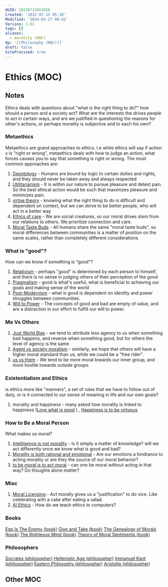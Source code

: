 ```yaml
---
UUID: 20220715053856
Created: '2022-07-15 05:38'
Modified: '2024-03-27 08:42'
Version: 1.01
tags: []
aliases:
  - morality (MOC)
Up: '[[Philosophy (MOC)]]'
draft: false
SiteProcssed: true
---
```


# Ethics (MOC)

## Notes

Ethics deals with questions about "what is the right thing to do?" how should a person and a society act? What are the interests the drives people to act in certain ways, and are we justified in questioning the reasons for other's actions, or perhaps morality is subjective and to each his own?

### Metaethics
Metaethics are grand approaches to ethics. I.e while ethics will say if action x is "right or wrong", metaethics deals with how to judge an action, what forces causes you to say that something is right or wrong. The most common approaches are:
1. [Deontology](/notes/deontology.md) - Humans are bound by logic to certain duties and rights, and they should never be taken away and always respected
2. [Utilitarianism](/notes/utilitarianism.md) - It is within our nature to pursue pleasure and detest pain. So the best ethical action would be such that maximizes pleasure and minimizes pain.
3. [virtue theory](/notes/virtue-theory.md) - knowing what the right thing to do is difficult and dependent on context, but we can strive to be better people, who will act in a better way
4. [Ethics of care](/notes/ethics-of-care.md) - We are social creatures, so our moral drives stem from our relations to others. We prioritize connection and care.
5. [Moral Taste Buds](/notes/moral-taste-buds.md) - All humans share the same "moral taste buds", so moral differences between communities is a matter of position on the same scales, rather than completely different considerations.

### What is "good"?
How can we know if something is "good"?
1. [Relativism](/notes/relativism.md) - perhaps "good" is determined by each person to himself, and there is no sense in judging others of their perception of the good
2. [Pragmatism](/notes/pragmatism.md) - good is what's useful, what is beneficial to achieving our goals and making sense of the world
3. [Post-Modernism](/notes/post-modernism.md) - what is good is dependent on identity and power struggles between communities.
4. [Will to Power](/notes/will-to-power.md) - The concepts of good and bad are empty of value, and are a distraction in our effort to fulfill our will to power.

### Me Vs Others
1. [Just World Bias](/notes/just-world-bias.md) - we tend to attribute less agency to us when something bad happens, and reverse when something good, but for others the level of agency is the same
2. [Agent vs society moralism](/notes/agent-vs-society-moralism.md) - similarly, we hope that others will have a higher moral standard than us, while we could be a "free rider".
3. [us vs them](/notes/us-vs-them.md) - We tend to be more moral towards our inner group, and more hostile towards outside groups.

### Existentialism and Ethics
is ethics more like "manners", a set of rules that we have to follow out of duty, or is it connected to our sense of meaning in life and our own goals?
1. morality and happiness - many asked how morality is linked to happiness ([Love what is good](/notes/love-what-is-good.md) ) , [Happiness is to be virtuous](/notes/happiness-is-to-be-virtuous.md) 

### How to Be a Moral Person
What makes us moral?
1. [Intelligence is not morality](/notes/intelligence-is-not-morality.md) - Is it simply a matter of knowledge? will we act differently once we know what is good and bad?
2. [Morality is both rational and emotional](/notes/morality-is-both-rational-and-emotional.md) - Are our emotions a hindrance to acting morality or are they the source of our moral behavior?
3. [to be moral is to act moral](/notes/to-be-moral-is-to-act-moral.md) - can one be moral without acting in that way? Do thoughts alone matter?

### Misc
1. [Moral Licensing](/notes/moral-licensing.md) - Act morally gives us a "justification" to do vice. Like celebrating with a cake after eating a salad.
2. [AI Ethics](/notes/ai-ethics.md) - How do we teach ethics to computers?

### Books
[Ego Is The Enemy (book)](/books/ego-is-the-enemy-book.md)
[Give and Take (book)](/books/give-and-take-book.md)
[The Genealogy of Morals (book)](/books/the-genealogy-of-morals-book.md)
[The Righteous Mind (book)](/books/the-righteous-mind-book.md)
[Theory of Moral Sentiments (book)](/books/theory-of-moral-sentiments-book.md)

### Philosophers
[Socrates (philosopher)](/notes/socrates-philosopher.md)
[Hellenistic Age (philosopher)](/notes/hellenistic-age-philosopher.md)
[Immanuel Kant (philosopher)](/notes/immanuel-kant-philosopher.md)
[Eastern Philosophy (philosopher)](/notes/eastern-philosophy-philosopher.md)
[Aristotle (philosopher)](/notes/aristotle-philosopher.md)

## Other MOC
